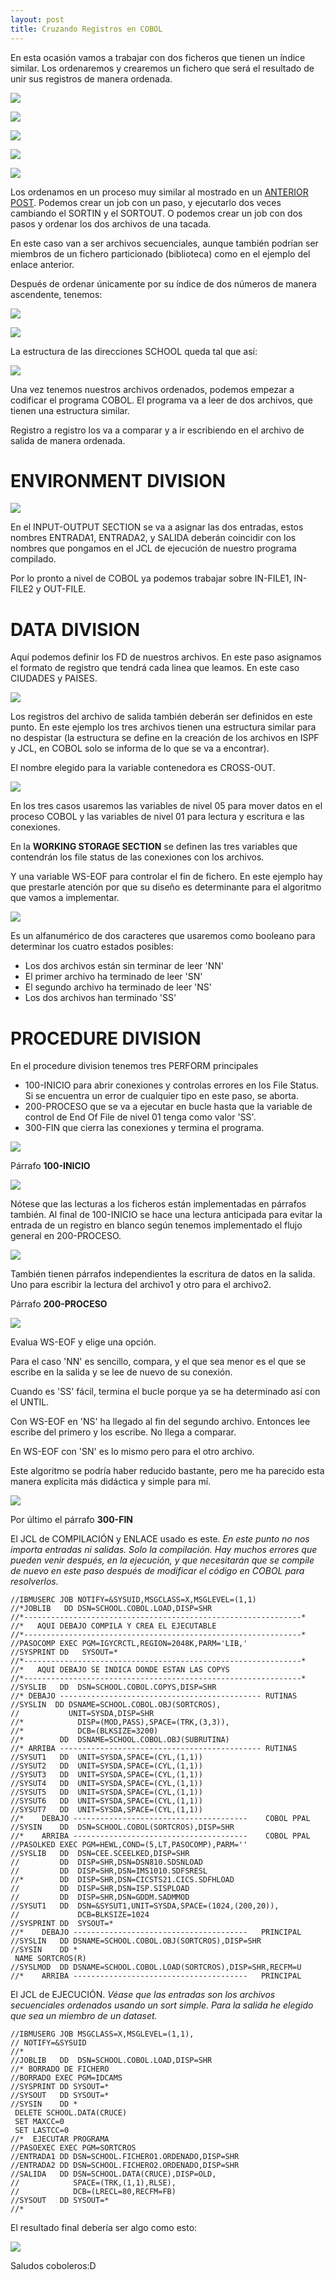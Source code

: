 ```yaml
---
layout: post
title: Cruzando Registros en COBOL
---
```

 
En esta ocasión vamos a trabajar con dos ficheros que tienen un índice similar. Los ordenaremos y 
crearemos un fichero que será el resultado de unir sus registros de manera ordenada.

![](http://i.imgur.com/M3ywtWz.png)

![](http://i.imgur.com/XeLr8Ur.png)


![](http://i.imgur.com/CoP3EkB.png)


![](http://i.imgur.com/ZmJkuPH.png)


![](http://i.imgur.com/bu6CYJJ.png)

Los ordenamos en un proceso muy similar al mostrado en un 
[ANTERIOR POST](https://radw2020.github.io/2017/06/17/JCL-SORT-en-HOST/).
Podemos crear un job con un paso, y ejecutarlo dos veces cambiando el SORTIN y el SORTOUT. O podemos
crear un job con dos pasos y ordenar los dos archivos de una tacada.

En este caso van a ser archivos secuenciales, aunque también podrían ser miembros 
de un fichero particionado (biblioteca)
como en el ejemplo del enlace anterior.

Después de ordenar únicamente por su índice de dos números de manera ascendente, tenemos:


![](http://i.imgur.com/SHBo9aT.png)


![](http://i.imgur.com/TVHHYcT.png)

La estructura de las direcciones SCHOOL queda tal que así:

![](http://i.imgur.com/Yqr4Zf4.png)

Una vez tenemos nuestros archivos ordenados, podemos empezar a codificar el programa COBOL.
El programa va a leer de dos archivos, que tienen una estructura similar. 

Registro a registro 
los va a comparar y a ir escribiendo en el archivo de salida de manera ordenada. 

# ENVIRONMENT DIVISION

![](http://i.imgur.com/5iZEaDr.png)

En el INPUT-OUTPUT SECTION se va a asignar las dos entradas, estos nombres ENTRADA1,
ENTRADA2, y SALIDA deberán coincidir con los nombres que pongamos en el JCL de ejecución
de nuestro programa compilado.

Por lo pronto a nivel de COBOL ya podemos trabajar sobre IN-FILE1, IN-FILE2 y OUT-FILE.

# DATA DIVISION

Aquí podemos definir los FD de nuestros archivos.
En este paso asignamos el formato de registro que tendrá cada linea que leamos. En este
caso CIUDADES y PAISES.

![](http://i.imgur.com/h8osAZ3.png)

Los registros del archivo de salida también deberán ser definidos en este punto.
En este ejemplo los tres archivos tienen una estructura similar para no despistar 
(la estructura se define en la creación de los archivos en ISPF y JCL, en COBOL 
solo se informa de lo que se va a encontrar).

El nombre elegido para la variable contenedora es CROSS-OUT.

![](http://i.imgur.com/UZPImlr.png)

En los tres casos usaremos las variables de nivel 05 para mover datos en el proceso
COBOL y las variables de nivel 01 para lectura y escritura e las conexiones.

En la **WORKING STORAGE SECTION** se definen las tres variables que contendrán 
los file status de las conexiones con los archivos. 

Y una variable WS-EOF para controlar el fin de fichero.
En este ejemplo hay que prestarle atención por que su diseño es determinante para 
el algoritmo que vamos a implementar. 

![](http://i.imgur.com/pFZqcgl.png)

Es un alfanumérico de dos caracteres que usaremos
como booleano para determinar los cuatro estados posibles:
 - Los dos archivos están sin terminar de leer 'NN'
 - El primer archivo ha terminado de leer 'SN'
 - El segundo archivo ha terminado de leer 'NS'
 - Los dos archivos han terminado 'SS' 	 

# PROCEDURE DIVISION

En el procedure division tenemos tres PERFORM principales

  - 100-INICIO para abrir conexiones y controlas errores en los File Status. 
 Si se encuentra un error de cualquier tipo en este paso, se aborta.
  - 200-PROCESO que se va a ejecutar en bucle hasta que la variable de control
  de End Of File de nivel 01 tenga como valor 'SS'. 
  - 300-FIN que cierra las conexiones y termina el programa.

![](http://i.imgur.com/MJxHZsZ.png)

Párrafo **100-INICIO**

![](http://i.imgur.com/VUK3k8D.png)

Nótese que las lecturas a los ficheros están implementadas en párrafos también. 
Al final de 100-INICIO se hace una lectura anticipada para evitar 
la entrada de un registro en blanco según tenemos implementado el flujo
general en  200-PROCESO.

![](http://i.imgur.com/L7oKMbI.png)

También tienen párrafos independientes la escritura de datos en la salida. 
Uno para escribir la lectura del archivo1 y otro para el archivo2.

Párrafo **200-PROCESO**

![](http://i.imgur.com/clwNd5U.png)


Evalua WS-EOF y elige una opción. 

Para el caso 'NN' es sencillo,
compara, y el que sea menor es el que se escribe en la salida y se lee de nuevo de su
conexión.

Cuando es 'SS' fácil, termina el bucle porque ya se ha determinado así con el UNTIL.

Con WS-EOF en 'NS' ha llegado al fin del segundo archivo. Entonces lee escribe del
primero y los escribe. No llega a comparar.

En WS-EOF con 'SN' es lo mismo pero para el otro archivo.

Este algoritmo se podría haber reducido bastante, pero me ha parecido esta manera
explícita más didáctica y simple para mí. 

![](http://i.imgur.com/t3AZC3h.png)

Por último el párrafo **300-FIN**


El JCL de COMPILACIÓN y ENLACE usado es este. _En este punto no nos importa
entradas ni salidas. Solo la compilación. Hay muchos errores que pueden venir después, 
en la ejecución, y que necesitarán que se compile de nuevo en este paso
después de modificar el código en COBOL para
resolverlos._
~~~
//IBMUSERC JOB NOTIFY=&SYSUID,MSGCLASS=X,MSGLEVEL=(1,1)           
//*JOBLIB   DD DSN=SCHOOL.COBOL.LOAD,DISP=SHR                     
//*--------------------------------------------------------------*
//*   AQUI DEBAJO COMPILA Y CREA EL EJECUTABLE                    
//*--------------------------------------------------------------*
//PASOCOMP EXEC PGM=IGYCRCTL,REGION=2048K,PARM='LIB,'             
//SYSPRINT DD   SYSOUT=*                                          
//*--------------------------------------------------------------*
//*   AQUI DEBAJO SE INDICA DONDE ESTAN LAS COPYS                 
//*--------------------------------------------------------------*
//SYSLIB   DD  DSN=SCHOOL.COBOL.COPYS,DISP=SHR                    
//* DEBAJO --------------------------------------------- RUTINAS  
//SYSLIN  DD DSNAME=SCHOOL.COBOL.OBJ(SORTCROS),                   
//           UNIT=SYSDA,DISP=SHR                                  
//*            DISP=(MOD,PASS),SPACE=(TRK,(3,3)),                 
//*            DCB=(BLKSIZE=3200)                                 
//*        DD  DSNAME=SCHOOL.COBOL.OBJ(SUBRUTINA)                 
//* ARRIBA --------------------------------------------- RUTINAS  
//SYSUT1   DD  UNIT=SYSDA,SPACE=(CYL,(1,1))                       
//SYSUT2   DD  UNIT=SYSDA,SPACE=(CYL,(1,1))                       
//SYSUT3   DD  UNIT=SYSDA,SPACE=(CYL,(1,1))                       
//SYSUT4   DD  UNIT=SYSDA,SPACE=(CYL,(1,1))                       
//SYSUT5   DD  UNIT=SYSDA,SPACE=(CYL,(1,1))                       
//SYSUT6   DD  UNIT=SYSDA,SPACE=(CYL,(1,1))                       
//SYSUT7   DD  UNIT=SYSDA,SPACE=(CYL,(1,1)) 
//*    DEBAJO ---------------------------------------    COBOL PPAL 
//SYSIN    DD  DSN=SCHOOL.COBOL(SORTCROS),DISP=SHR                  
//*    ARRIBA ---------------------------------------    COBOL PPAL 
//PASOLKED EXEC PGM=HEWL,COND=(5,LT,PASOCOMP),PARM=''               
//SYSLIB   DD  DSN=CEE.SCEELKED,DISP=SHR                            
//         DD  DISP=SHR,DSN=DSN810.SDSNLOAD                         
//         DD  DISP=SHR,DSN=IMS1010.SDFSRESL                        
//*        DD  DISP=SHR,DSN=CICSTS21.CICS.SDFHLOAD                  
//         DD  DISP=SHR,DSN=ISP.SISPLOAD                            
//         DD  DISP=SHR,DSN=GDDM.SADMMOD                            
//SYSUT1   DD  DSN=&SYSUT1,UNIT=SYSDA,SPACE=(1024,(200,20)),        
//             DCB=BLKSIZE=1024                                     
//SYSPRINT DD  SYSOUT=*                                             
//*    DEBAJO ---------------------------------------   PRINCIPAL   
//SYSLIN   DD DSNAME=SCHOOL.COBOL.OBJ(SORTCROS),DISP=SHR            
//SYSIN    DD *                                                     
 NAME SORTCROS(R)                                                   
//SYSLMOD  DD DSNAME=SCHOOL.COBOL.LOAD(SORTCROS),DISP=SHR,RECFM=U   
//*    ARRIBA ---------------------------------------   PRINCIPAL                                         
~~~


El JCL de EJECUCIÓN. _Véase que las entradas son los archivos secuenciales 
ordenados usando un sort simple. Para la salida he elegido que sea un miembro de
un dataset._
~~~
//IBMUSERG JOB MSGCLASS=X,MSGLEVEL=(1,1),            
// NOTIFY=&SYSUID                                    
//*                                                  
//JOBLIB   DD  DSN=SCHOOL.COBOL.LOAD,DISP=SHR        
//* BORRADO DE FICHERO                               
//BORRADO EXEC PGM=IDCAMS                            
//SYSPRINT DD SYSOUT=*                               
//SYSOUT   DD SYSOUT=*                               
//SYSIN    DD *                                      
 DELETE SCHOOL.DATA(CRUCE)                           
 SET MAXCC=0                                         
 SET LASTCC=0                                        
//*  EJECUTAR PROGRAMA                               
//PASOEXEC EXEC PGM=SORTCROS                         
//ENTRADA1 DD DSN=SCHOOL.FICHERO1.ORDENADO,DISP=SHR  
//ENTRADA2 DD DSN=SCHOOL.FICHERO2.ORDENADO,DISP=SHR  
//SALIDA   DD DSN=SCHOOL.DATA(CRUCE),DISP=OLD,       
//            SPACE=(TRK,(1,1),RLSE),                
//            DCB=(LRECL=80,RECFM=FB)                
//SYSOUT   DD SYSOUT=*                               
//*                                                  
~~~


El resultado final debería ser algo como esto:

![](http://i.imgur.com/5QIgZwe.png)



Saludos coboleros:D



  










